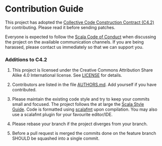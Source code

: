 # Contribution Guide #
 
This project has adopted the [Collective Code Construction Contract
(C4.2)](https://rfc.zeromq.org/spec:42) for contributing. Please read it
before sending patches.
 
Everyone is expected to follow the
[Scala Code of Conduct](http://www.scala-lang.org/conduct.html) when
discussing the project on the available communication channels.
If you are being harassed, please contact us immediately so that we can
support you.
 
### Additions to C4.2 ###
 
1. This project is licensed under the Creative Commons Attribution Share 
Alike 4.0 International license. See [LICENSE](LICENSE) for details.
 
2. Contributors are listed in the file [AUTHORS.md](AUTHORS.md). Add
yourself if you have contributed.
 
3. Please maintain the existing code style and try to keep your commits
small and focused. The project follows the at large the 
[Scala Style Guide](http://docs.scala-lang.org/style/). Code is formatted
using [scalafmt](http://scalameta.org/scalafmt/) upon compilation. You
may also use a scalafmt plugin for your favourite editor/IDE.
 
4. Please rebase your branch if the project diverges from your branch.
 
5. Before a pull request is merged the commits done on the feature branch
SHOULD be squashed into a single commit.
 
